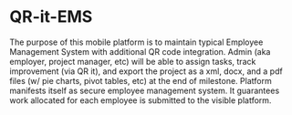 # QR-it-EMS
The purpose of this mobile platform is to maintain typical Employee Management System with additional QR code integration. Admin (aka employer, project manager, etc) will be able to assign tasks, track improvement (via QR it), and export the project as a xml, docx, and a pdf files (w/ pie charts, pivot tables, etc) at the end of milestone. Platform manifests itself as secure employee management system. It guarantees work allocated for each employee is submitted to the visible platform. 
